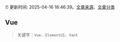 :alarm_clock: 更新时间: 2025-04-16 18:46:39。[文章来源](/README.md)、[文章分类](/TAGS.md)

## Vue


> 关键字：`Vue`、`ElementUI`、`Vant`



